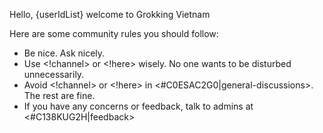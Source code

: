 Hello, {userIdList} welcome to Grokking Vietnam

Here are some community rules you should follow:
- Be nice. Ask nicely.
- Use <!channel> or <!here> wisely. No one wants to be disturbed unnecessarily.
- Avoid <!channel> or <!here> in <#C0ESAC2G0|general-discussions>. The rest are fine.
- If you have any concerns or feedback, talk to admins at <#C138KUG2H|feedback>
